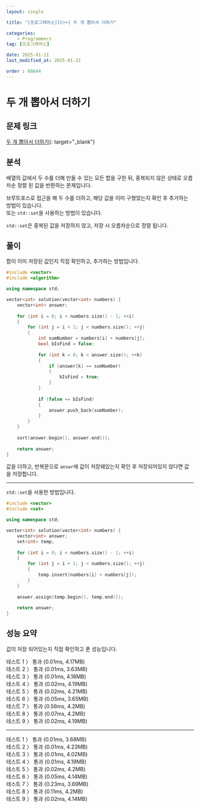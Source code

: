 ```yaml
---
layout: single

title: "[프로그래머스][C++] 두 개 뽑아서 더하기"

categories:
    - Programmers
tag: [프로그래머스]

date: 2025-01-21
last_modified_at: 2025-01-21

order : 68644
---
```


# 두 개 뽑아서 더하기

## 문제 링크

[두 개 뽑아서 더하기](https://school.programmers.co.kr/learn/courses/30/lessons/68644){: target="_blank"}

## 분석

배열의 값에서 두 수를 더해 만들 수 있는 모든 합을 구한 뒤, 중복되지 않은 상태로 오름차순 정렬 된 값을 반환하는 문제입니다.

브루트포스로 접근을 해 두 수를 더하고, 해당 값을 이미 구했었는지 확인 후 추가하는 방법이 있습니다.  
또는 `std::set`을 사용하는 방법이 있습니다.

`std::set`은 중복된 값을 저장하지 않고, 저장 시 오름차순으로 정렬 됩니다.

## 풀이

합이 이미 저장된 값인지 직접 확인하고, 추가하는 방법입니다.

```cpp
#include <vector>
#include <algorithm>

using namespace std;

vector<int> solution(vector<int> numbers) {
    vector<int> answer;
    
    for (int i = 0; i < numbers.size() - 1; ++i)
    {
        for (int j = i + 1; j < numbers.size(); ++j)
        {
            int sumNumber = numbers[i] + numbers[j];
            bool bIsFind = false;
            
            for (int k = 0; k < answer.size(); ++k)
            {
                if (answer[k] == sumNumber)
                {
                    bIsFind = true;
                }
            }
            
            if (false == bIsFind)
            {
                answer.push_back(sumNumber);
            }
        }
    }
    
    sort(answer.begin(), answer.end());
    
    return answer;
}
```

값을 더하고, 반복문으로 `answr`에 값이 저장돼있는지 확인 후 저장되어있지 않다면 값을 저장합니다.

---

`std::set`을 사용한 방법입니다.

```cpp
#include <vector>
#include <set>

using namespace std;

vector<int> solution(vector<int> numbers) {
    vector<int> answer;
    set<int> temp;
    
    for (int i = 0; i < numbers.size() - 1; ++i)
    {
        for (int j = i + 1; j < numbers.size(); ++j)
        {
            temp.insert(numbers[i] + numbers[j]);
        }
    }
    
    answer.assign(temp.begin(), temp.end());
    
    return answer;
}
```

## 성능 요약

값이 저장 되어있는지 직접 확인하고 푼 성능입니다.

테스트 1 〉	통과 (0.01ms, 4.17MB)  
테스트 2 〉	통과 (0.01ms, 3.63MB)  
테스트 3 〉	통과 (0.01ms, 4.18MB)  
테스트 4 〉	통과 (0.02ms, 4.19MB)  
테스트 5 〉	통과 (0.02ms, 4.21MB)  
테스트 6 〉	통과 (0.05ms, 3.65MB)  
테스트 7 〉	통과 (0.56ms, 4.2MB)  
테스트 8 〉	통과 (0.07ms, 4.2MB)  
테스트 9 〉	통과 (0.02ms, 4.19MB)  

---

테스트 1 〉	통과 (0.01ms, 3.68MB)  
테스트 2 〉	통과 (0.01ms, 4.23MB)  
테스트 3 〉	통과 (0.01ms, 4.02MB)  
테스트 4 〉	통과 (0.01ms, 4.19MB)  
테스트 5 〉	통과 (0.02ms, 4.2MB)  
테스트 6 〉	통과 (0.05ms, 4.14MB)  
테스트 7 〉	통과 (0.23ms, 3.69MB)  
테스트 8 〉	통과 (0.11ms, 4.2MB)  
테스트 9 〉	통과 (0.02ms, 4.14MB)  